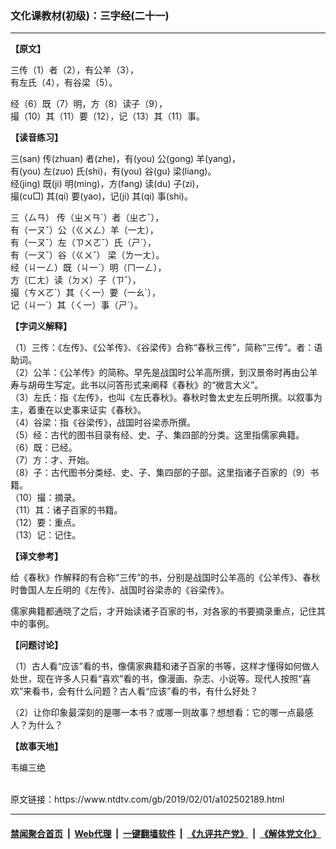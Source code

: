 ### 文化课教材(初级)：三字经(二十一)
------------------------

<div class="post_content">
 <p>
  <strong>
   【原文】
  </strong>
 </p>
 <p>
  三传（1）者（2），有公羊（3），
  <br>
   有左氏（4），有谷梁（5）。
  </br>
 </p>
 <p>
  经（6）既（7）明，方（8）读子（9），
  <br/>
  撮（10）其（11）要（12），记（13）其（11）事。
 </p>
 <p>
  <strong>
   【读音练习】
  </strong>
 </p>
 <p>
  三(san) 传(zhuan) 者(zhe)，有(you) 公(gong) 羊(yang)，
  <br/>
  有(you) 左(zuo) 氏(shi)，有(you) 谷(gu) 梁(liang)。
  <br/>
  经(jing) 既(ji) 明(ming)，方(fang) 读(du) 子(zi)，
  <br/>
  撮(cu□) 其(qi) 要(yao)，记(ji) 其(qi) 事(shi)。
 </p>
 <p>
  三（ㄙㄢ） 传（ㄓㄨㄢ`）者（ㄓㄜˇ），
  <br/>
  有（一ㄡˇ）公（ㄍㄨㄥ）羊（一ㄤ），
  <br/>
  有（一ㄡˇ）左（ㄗㄨㄛˇ）氏（ㄕ`），
  <br/>
  有（一ㄡˇ）谷（ㄍㄨˇ） 梁（ㄌ一ㄤ）。
  <br/>
  经（ㄐ一ㄥ）既（ㄐ一`）明（ㄇ一ㄥ），
  <br/>
  方（ㄈㄤ）读（ㄉㄨ）子（ㄗˇ），
  <br/>
  撮（ㄘㄨㄛ`）其（ㄑ一）要（一ㄠ`），
  <br/>
  记（ㄐ一`）其（ㄑ一）事（ㄕ`）。
 </p>
 <p>
  <strong>
   【字词义解释】
  </strong>
 </p>
 <p>
  （1）三传：《左传》、《公羊传》、《谷梁传》合称“春秋三传”，简称“三传”。者：语助词。
  <br/>
  （2）公羊：《公羊传》的简称。早先是战国时公羊高所撰，到汉景帝时再由公羊寿与胡毋生写定。此书以问答形式来阐释《春秋》的“微言大义”。
  <br/>
  （3）左氏：指《左传》，也叫《左氏春秋》。春秋时鲁太史左丘明所撰。以叙事为主，着重在以史事来证实《春秋》。
  <br/>
  （4）谷梁：指《谷梁传》，战国时谷梁赤所撰。
  <br/>
  （5）经：古代的图书目录有经、史、子、集四部的分类。这里指儒家典籍。
  <br/>
  （6）既：已经。
  <br/>
  （7）方：才、开始。
  <br/>
  （8）子：古代图书分类经、史、子、集四部的子部。这里指诸子百家的（9）书籍。
  <br/>
  （10）撮：摘录。
  <br/>
  （11）其：诸子百家的书籍。
  <br/>
  （12）要：重点。
  <br/>
  （13）记：记住。
 </p>
 <p>
  <strong>
   【译文参考】
  </strong>
 </p>
 <p>
  给《春秋》作解释的有合称“三传”的书，分别是战国时公羊高的《公羊传》、春秋时鲁国人左丘明的《左传》、战国时谷梁赤的《谷梁传》。
 </p>
 <p>
  儒家典籍都通晓了之后，才开始读诸子百家的书，对各家的书要摘录重点，记住其中的事例。
 </p>
 <p>
  <strong>
   【问题讨论】
  </strong>
 </p>
 <p>
  （1）古人看“应该”看的书，像儒家典籍和诸子百家的书等，这样才懂得如何做人处世，现在许多人只看“喜欢”看的书，像漫画、杂志、小说等。现代人按照“喜欢”来看书，会有什么问题？古人看“应该”看的书，有什么好处？
 </p>
 <p>
  （2）让你印象最深刻的是哪一本书？或哪一则故事？想想看：它的哪一点最感人？为什么？
 </p>
 <p>
  <strong>
   【故事天地】
  </strong>
 </p>
 <p>
  韦编三绝
 </p>
</div>
<br/>原文链接：https://www.ntdtv.com/gb/2019/02/01/a102502189.html


------------------------
#### [禁闻聚合首页](https://github.com/gfw-breaker/banned-news/blob/master/README.md) &nbsp;|&nbsp; [Web代理](https://github.com/gfw-breaker/open-proxy/blob/master/README.md) &nbsp;|&nbsp; [一键翻墙软件](https://github.com/gfw-breaker/nogfw/blob/master/README.md) &nbsp;|&nbsp; [《九评共产党》](https://github.com/gfw-breaker/9ping.md/blob/master/README.md#九评之一评共产党是什么) &nbsp;|&nbsp; [《解体党文化》](https://github.com/gfw-breaker/jtdwh.md/blob/master/README.md#绪论)